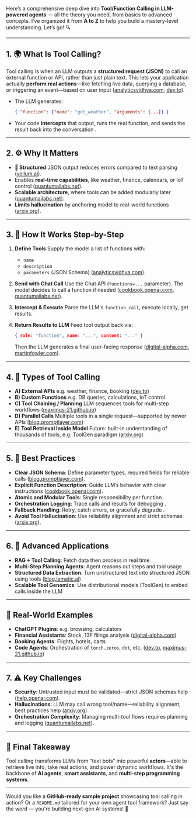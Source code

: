 Here’s a comprehensive deep dive into **Tool/Function Calling in LLM-powered agents** — all the theory you need, from basics to advanced concepts. I’ve organized it from **A to Z** to help you build a mastery-level understanding. Let’s go! 🔍

---

## 1. 🌍 What Is Tool Calling?

Tool calling is when an LLM outputs a **structured request (JSON)** to call an external function or API, rather than just plain text. This lets your application actually **perform real actions**—like fetching live data, querying a database, or triggering an event—based on user input ([analyticsvidhya.com][1], [dev.to][2]).

* The LLM generates:

  ```json
  { "function": {"name": "get_weather", "arguments": {...}} }
  ```
* Your code **intercepts** that output, runs the real function, and sends the result back into the conversation .

---

## 2. ⚙️ Why It Matters

* **🧠 Structured** JSON output reduces errors compared to text parsing ([vellum.ai][3]).
* Enables **real-time capabilities**, like weather, finance, calendars, or IoT control ([quantumailabs.net][4]).
* **Scalable architecture**, where tools can be added modularly later ([quantumailabs.net][4]).
* **Limits hallucination** by anchoring model to real-world functions ([arxiv.org][5]).

---

## 3. 🧩 How It Works Step-by-Step

1. **Define Tools**
   Supply the model a list of functions with:

   * `name`
   * `description`
   * `parameters` (JSON Schema) ([analyticsvidhya.com][1]).

2. **Send with Chat Call**
   Use the Chat API (`functions=...` parameter). The model decides to call a function if needed ([cookbook.openai.com][6], [quantumailabs.net][4]).

3. **Intercept & Execute**
   Parse the LLM's `function_call`, execute locally, get results.

4. **Return Results to LLM**
   Feed tool output back via:

   ```json
   { role: "function", name: "...", content: "..." }
   ```

   Then the LLM generates a final user-facing response ([digital-alpha.com][7], [martinfowler.com][8]).

---

## 4. 🧠 Types of Tool Calling

* **A) External APIs**
  e.g. weather, finance, booking ([dev.to][2])
* **B) Custom Functions**
  e.g. DB queries, calculations, IoT control&#x20;
* **C) Tool Chaining / Planning**
  LLM sequences tools for multi-step workflows ([maximus-21.github.io][9])
* **D) Parallel Calls**
  Multiple tools in a single request—supported by newer APIs ([blog.promptlayer.com][10])
* **E) Tool Retrieval Inside Model**
  Future: built-in understanding of thousands of tools, e.g. ToolGen paradigm ([arxiv.org][11])

---

## 5. 🔑 Best Practices

* **Clear JSON Schema**: Define parameter types, required fields for reliable calls ([blog.promptlayer.com][10]).
* **Explicit Function Description**: Guide LLM’s behavior with clear instructions ([cookbook.openai.com][12]).
* **Atomic and Modular Tools**: Single responsibility per function .
* **Orchestration Logging**: Trace calls and results for debugging .
* **Fallback Handling**: Retry, catch errors, or gracefully degrade .
* **Avoid Tool Hallucination**: Use reliability alignment and strict schemas ([arxiv.org][5]).

---

## 6. 🚀 Advanced Applications

* **RAG + Tool Calling**: Fetch data then process in real time&#x20;
* **Multi-Step Planning Agents**: Agent reasons out steps and tool usage&#x20;
* **Structured Data Extraction**: Turn unstructured text into structured JSON using tools ([blog.lamatic.ai][13])
* **Scalable Tool Genomics**: Use distributional models (ToolGen) to embed calls inside the LLM&#x20;

---

## 📝 Real-World Examples

* **ChatGPT Plugins**: e.g. browsing, calculators
* **Financial Assistants**: Stock, 13F filings analysis ([digital-alpha.com][7])
* **Booking Agents**: Flights, hotels, carts
* **Code Agents**: Orchestration of `torch.zeros`, `dot`, etc. ([dev.to][2], [maximus-21.github.io][9])

---

## 7. ⚠️ Key Challenges

* **Security**: Untrusted input must be validated—strict JSON schemas help ([help.openai.com][14]).
* **Hallucinations**: LLM may call wrong tool/name—reliability alignment, best practices help ([arxiv.org][5])
* **Orchestration Complexity**: Managing multi-tool flows requires planning and logging ([quantumailabs.net][4]).

---

## 🧠 Final Takeaway

Tool calling transforms LLMs from “text bots” into powerful **actors**—able to retrieve live info, take real actions, and power dynamic workflows. It's the backbone of **AI agents**, **smart assistants**, and **multi-step programming systems**.

---

Would you like a **GitHub-ready sample project** showcasing tool calling in action? Or a `README.md` tailored for your own agent tool framework? Just say the word — you're building next-gen AI systems! 👑

[1]: https://www.analyticsvidhya.com/blog/2024/08/tool-calling-in-llms/?utm_source=chatgpt.com "Guide to Tool Calling in LLMs - Analytics Vidhya"
[2]: https://dev.to/apideck/an-introduction-to-function-calling-and-tool-use-in-llms-9kl?utm_source=chatgpt.com "An introduction to function calling and tool use in LLMs"
[3]: https://www.vellum.ai/blog/openai-function-calling-tutorial?utm_source=chatgpt.com "OpenAI Function Calling Tutorial for Developers - Vellum"
[4]: https://quantumailabs.net/tool-calling-in-llms/?utm_source=chatgpt.com "Tool Calling in LLMs – Quantum™ Ai Labs"
[5]: https://arxiv.org/abs/2412.04141?utm_source=chatgpt.com "Reducing Tool Hallucination via Reliability Alignment"
[6]: https://cookbook.openai.com/examples/how_to_call_functions_with_chat_models?utm_source=chatgpt.com "How to call functions with chat models - OpenAI"
[7]: https://www.digital-alpha.com/a-deep-dive-into-function-calling-with-llms/?utm_source=chatgpt.com "A Deep Dive into Function Calling with LLMs! - Digital Alpha"
[8]: https://martinfowler.com/articles/function-call-LLM.html?utm_source=chatgpt.com "Function calling using LLMs"
[9]: https://maximus-21.github.io/LLM-Agents-for-Tool-Planning-and-Function-Calling-Part-1/?utm_source=chatgpt.com "LLM-Agents-for-Tool-Planning-and-Function-Calling-Part-1"
[10]: https://blog.promptlayer.com/tool-calling-with-llms-how-and-when-to-use-it/?utm_source=chatgpt.com "Tool Calling with LLMs: How and when to use it? - PromptLayer"
[11]: https://arxiv.org/abs/2410.03439?utm_source=chatgpt.com "ToolGen: Unified Tool Retrieval and Calling via Generation"
[12]: https://cookbook.openai.com/examples/o-series/o3o4-mini_prompting_guide?utm_source=chatgpt.com "o3/o4-mini Function Calling Guide | OpenAI Cookbook"
[13]: https://blog.lamatic.ai/guides/llm-function-calling/?utm_source=chatgpt.com "What Is LLM Function Calling? A Guide to Models & Best Practices"
[14]: https://help.openai.com/en/articles/8555517-function-calling-in-the-openai-api?utm_source=chatgpt.com "Function Calling in the OpenAI API - OpenAI Help Center"
